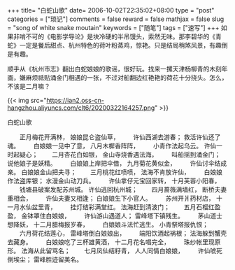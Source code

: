 +++
title= "白蛇山歌"
date= 2006-10-02T22:35:02+08:00
type = "post"
categories = ["琐记"]
comments = false
reward = false
mathjax = false
slug = "song of white snake moutain"
keywords = ["随笔"]
tags = ["速写"]
+++
如果非啃不可的《电影学导论》是块冷硬的半吊馒头，索然无味。那李碧华的《青蛇》一定是餐后甜点、杭州特色的荷叶粉蒸鸡，惊艳。只是结局稍煞风景，有趣倒是有趣。

顺手从《杭州市志》翻出白蛇娘娘的歌谣，很好玩。找来一摞天津杨柳青的木刻年画，嫌麻烦祗贴涌金门相遇的一张，不过对船翻边红艳艳的荷花十分挠头。怎么，不该是二月嘛？
<!--more-->

{{< img src="https://ian2.oss-cn-hangzhou.aliyuncs.com/clt6/20200322164257.png" >}}

白蛇山歌

　　正月梅花开满林， 娘娘昆仑盗仙草，
　　许仙西湖去游春； 救活许仙还了魂。
　　白娘娘一见中了意， 八月木樨香阵阵，
　　小青作法起乌云。 许仙一时起疑心；
　　二月杏花白如银， 金山寺烧香遇法海，
　　叫船摇到涌金门； 说他娘子是妖精。
　　白娘娘上岸把伞借， 九月菊花黄似金，
　　许仙讨伞结成亲。 白娘娘金山把夫寻；
　　三月桃花红喷喷， 法海不肯放许仙，
　　白娘娘作法盗库银； 水漫金山动刀兵。
　　许仙拿仔元宝回家转， 十月芙蓉小阳春，
　　钱塘县破案发配苏州城。 许仙逃回杭州城；
　　四月蔷薇满墙红， 断桥夫妻重相会，
　　许仙夫妻又相逢； 白娘娘生下小官人。
　　苏州开爿药材店， 十一月水仙盆里青，
　　挂灯结彩满堂红。 法海赶到清波门；
　　五月石榴红盈盈， 金钵罩住白娘娘，
　　许仙游山遇道人； 雷峰塔下镇残生。
　　茅山道士想降妖， 十二月腊梅报岁春，
　　白娘娘斗法忙逃生。 小青祭塔报仇恨；
　　六月荷花结莲心， 雷峰塔倒白娘娘出，
　　端阳饮酒起祸根； 法海躲到蟹壳去藏身。
　　白娘娘吃了三杯雄黄酒， 十二月花名唱完全，
　　珠纱帐里现原形。 法海从此留骂名；
　　七月凤仙结籽青， 人人同情白娘娘，
　　许仙唬死倒埃尘； 雷峰胜迹留美名。